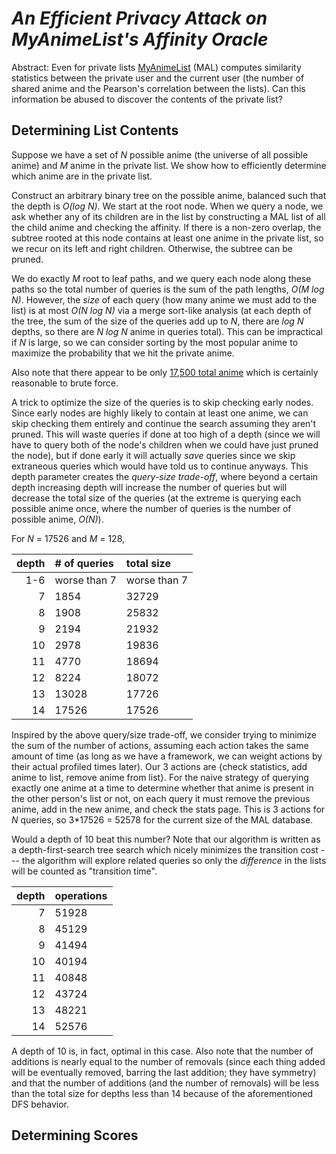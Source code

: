 # _An Efficient Privacy Attack on MyAnimeList's Affinity Oracle_

Abstract: Even for private lists [MyAnimeList](https://myanimelist.net/) (MAL)
computes similarity statistics between the private user and the current user
(the number of shared anime and the Pearson's correlation between the lists).
Can this information be abused to discover the contents of the private list?

## Determining List Contents

Suppose we have a set of _N_ possible anime (the universe of all
possible anime) and _M_ anime in the private list. We show how
to efficiently determine which anime are in the private list.

Construct an arbitrary binary tree on the possible anime, balanced
such that the depth is _O(log N)_. We start at the root node. When
we query a node, we ask whether any of its children are in the list
by constructing a MAL list of all the child anime and checking the
affinity. If there is a non-zero overlap, the subtree rooted at this
node contains at least one anime in the private list, so we recur on
its left and right children. Otherwise, the subtree can be pruned.

We do exactly _M_ root to leaf paths, and we query each node along these
paths so the total number of queries is the sum of the path lengths, _O(M
log N)_. However, the _size_ of each query (how many anime we must add to
the list) is at most _O(N log N)_ via a merge sort-like analysis (at each
depth of the tree, the sum of the size of the queries add up to _N_, there
are _log N_ depths, so there are _N log N_ anime in queries total). This
can be impractical if _N_ is large, so we can consider sorting by the most
popular anime to maximize the probability that we hit the private anime.

Also note that there appear to be only [17,500 total
anime](https://myanimelist.net/topanime.php?type=bypopularity&limit=17500)
which is certainly reasonable to brute force.

A trick to optimize the size of the queries is to skip checking early nodes.
Since early nodes are highly likely to contain at least one anime, we can skip
checking them entirely and continue the search assuming they aren't pruned.
This will waste queries if done at too high of a depth (since we will have to
query both of the node's children when we could have just pruned the node),
but if done early it will actually _save_ queries since we skip extraneous
queries which would have told us to continue anyways. This depth parameter
creates the _query-size trade-off_, where beyond a certain depth increasing
depth will increase the number of queries but will decrease the total size of
the queries (at the extreme is querying each possible anime once, where the
number of queries is the number of possible anime, _O(N)_).

For _N_ = 17526 and _M_ = 128, 

depth  | \# of queries             | total size
-----: | :------------------------ | :--------
1-6    | worse than 7              | worse than 7
  7    |  1854                     | 32729
  8    |  1908                     | 25832
  9    |  2194                     | 21932
 10    |  2978                     | 19836
 11    |  4770                     | 18694
 12    |  8224                     | 18072
 13    | 13028                     | 17726
 14    | 17526                     | 17526

Inspired by the above query/size trade-off, we consider trying to minimize the
sum of the number of actions, assuming each action takes the same amount of
time (as long as we have a framework, we can weight actions by their actual
profiled times later). Our 3 actions are {check statistics, add anime to list,
remove anime from list}. For the naive strategy of querying exactly one anime
at a time to determine whether that anime is present in the other person's list
or not, on each query it must remove the previous anime, add in the new anime,
and check the stats page. This is 3 actions for _N_ queries, so 3*17526 = 52578
for the current size of the MAL database. 

Would a depth of 10 beat this number? Note that our algorithm is written as a
depth-first-search tree search which nicely minimizes the transition cost ---
the algorithm will explore related queries so only the _difference_ in the
lists will be counted as "transition time".

depth  | operations
-----: | :---------
  7    | 51928 
  8    | 45129 
  9    | 41494 
 10    | 40194 
 11    | 40848
 12    | 43724
 13    | 48221 
 14    | 52576 

A depth of 10 is, in fact, optimal in this case. Also note that the number of
additions is nearly equal to the number of removals (since each thing added
will be eventually removed, barring the last addition; they have symmetry) and
that the number of additions (and the number of removals) will be less than the
total size for depths less than 14 because of the aforementioned DFS behavior.

## Determining Scores

